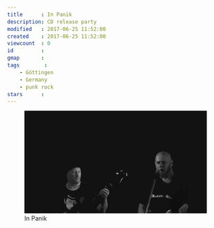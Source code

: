 ```yaml
---
title      : In Panik
description: CD release party
modified   : 2017-06-25 11:52:00
created    : 2017-06-25 11:52:00
viewcount  : 0
id         : 
gmap       : 
tags        :
    - Göttingen
    - Germany
    - punk rock
stars      : 
---
```


<figure>
    <img src="img/in-panik.jpg">
    <figcaption>In Panik</figcaption>
</figure>
